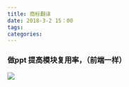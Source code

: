 ```yaml
---
title: 商标翻译
date: 2018-3-2 15：00
tags:
categories:
---
```


### 做ppt 提高模块复用率，（前端一样）
![](http://oyj1fkfcr.bkt.clouddn.com/%E6%BC%94%E7%A4%BA%E6%96%87%E7%A8%BF2.jpg)
